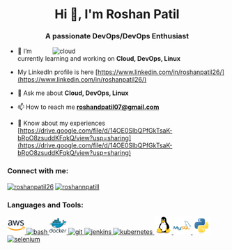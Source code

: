 <h1 align="center">Hi 👋, I'm Roshan Patil</h1>
<h3 align="center">A passionate DevOps/DevOps Enthusiast</h3>

<img align= "right" alt="cloud" width="400" src="https://never-stop-learning.de/wp-content/uploads/2023/06/AWS-Cloud9-800x576.png">

- 🌱 I’m currently learning and working on **Cloud, DevOps, Linux**

- My LinkedIn profile is here [https://www.linkedin.com/in/roshanpatil26/](https://www.linkedin.com/in/roshanpatil26/)

- 💬 Ask me about **Cloud, DevOps, Linux**

- 📫 How to reach me **roshandpatil07@gmail.com**

- 📄 Know about my experiences [https://drive.google.com/file/d/14OE0SlbQPfGkTsaK-bRpO8zsuddKFqkQ/view?usp=sharing](https://drive.google.com/file/d/14OE0SlbQPfGkTsaK-bRpO8zsuddKFqkQ/view?usp=sharing)

<h3 align="left">Connect with me:</h3>
<p align="left">
<a href="https://linkedin.com/in/roshanpatil26" target="blank"><img align="center" src="https://raw.githubusercontent.com/rahuldkjain/github-profile-readme-generator/master/src/images/icons/Social/linked-in-alt.svg" alt="roshanpatil26" height="30" width="40" /></a>
<a href="https://instagram.com/roshannpatill" target="blank"><img align="center" src="https://raw.githubusercontent.com/rahuldkjain/github-profile-readme-generator/master/src/images/icons/Social/instagram.svg" alt="roshannpatill" height="30" width="40" /></a>
</p>

<h3 align="left">Languages and Tools:</h3>
<p align="left"> <a href="https://aws.amazon.com" target="_blank" rel="noreferrer"> <img src="https://raw.githubusercontent.com/devicons/devicon/master/icons/amazonwebservices/amazonwebservices-original-wordmark.svg" alt="aws" width="40" height="40"/> </a> <a href="https://www.gnu.org/software/bash/" target="_blank" rel="noreferrer"> <img src="https://www.vectorlogo.zone/logos/gnu_bash/gnu_bash-icon.svg" alt="bash" width="40" height="40"/> </a> <a href="https://www.docker.com/" target="_blank" rel="noreferrer"> <img src="https://raw.githubusercontent.com/devicons/devicon/master/icons/docker/docker-original-wordmark.svg" alt="docker" width="40" height="40"/> </a> <a href="https://git-scm.com/" target="_blank" rel="noreferrer"> <img src="https://www.vectorlogo.zone/logos/git-scm/git-scm-icon.svg" alt="git" width="40" height="40"/> </a> <a href="https://www.jenkins.io" target="_blank" rel="noreferrer"> <img src="https://www.vectorlogo.zone/logos/jenkins/jenkins-icon.svg" alt="jenkins" width="40" height="40"/> </a> <a href="https://kubernetes.io" target="_blank" rel="noreferrer"> <img src="https://www.vectorlogo.zone/logos/kubernetes/kubernetes-icon.svg" alt="kubernetes" width="40" height="40"/> </a> <a href="https://www.linux.org/" target="_blank" rel="noreferrer"> <img src="https://raw.githubusercontent.com/devicons/devicon/master/icons/linux/linux-original.svg" alt="linux" width="40" height="40"/> </a> <a href="https://www.mysql.com/" target="_blank" rel="noreferrer"> <img src="https://raw.githubusercontent.com/devicons/devicon/master/icons/mysql/mysql-original-wordmark.svg" alt="mysql" width="40" height="40"/> </a> <a href="https://www.python.org" target="_blank" rel="noreferrer"> <img src="https://raw.githubusercontent.com/devicons/devicon/master/icons/python/python-original.svg" alt="python" width="40" height="40"/> </a> <a href="https://www.selenium.dev" target="_blank" rel="noreferrer"> <img src="https://raw.githubusercontent.com/detain/svg-logos/780f25886640cef088af994181646db2f6b1a3f8/svg/selenium-logo.svg" alt="selenium" width="40" height="40"/> </a> </p>
